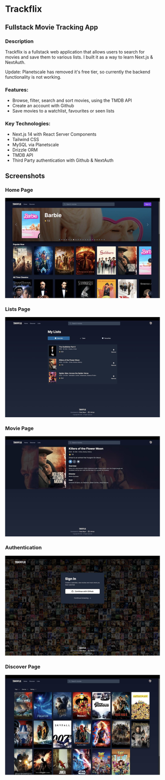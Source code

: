 # Trackflix

## Fullstack Movie Tracking App

### Description

Trackflix is a fullstack web application that allows users to search for movies and save them to various lists. I built it as a way to learn Next.js & NextAuth.

Update:  Planetscale has removed it's free tier, so currently the backend functionality is not working. 

### Features:

- Browse, filter, search and sort movies, using the TMDB API
- Create an account with Github
- Save movies to a watchlist, favourites or seen lists

### Key Technologies:

- Next.js 14 with React Server Components
- Tailwind CSS
- MySQL via Planetscale
- Drizzle ORM
- TMDB API
- Third Party authentication with Github & NextAuth

## Screenshots

### Home Page

![Home Page Screenshot](./screenshots/trackflix-home.jpg)

### Lists Page

![Lists Page Screenshot](./screenshots/trackflix-lists.jpg)

### Movie Page

![Movie Page Screenshot](./screenshots/trackflix-details.jpg)

### Authentication

![Authentication Screenshot](./screenshots/trackflix-auth.jpg)

### Discover Page

![Discover Page Screenshot](./screenshots/trackflix-discover.jpg)
